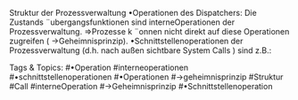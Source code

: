 Struktur der Prozessverwaltung
•Operationen des Dispatchers:
Die Zustands ¨ubergangsfunktionen sind interneOperationen der Prozessverwaltung.
⇒Prozesse k ¨onnen nicht direkt auf diese Operationen zugreifen ( →Geheimnisprinzip).
•Schnittstellenoperationen der Prozessverwaltung (d.h. nach außen sichtbare System Calls ) sind z.B.:

   Tags & Topics:
   #•Operation
   #interneoperationen
   #•schnittstellenoperationen
   #•Operationen
   #→geheimnisprinzip
   #Struktur
   #Call
   #interneOperation
   #→Geheimnisprinzip
   #•Schnittstellenoperation